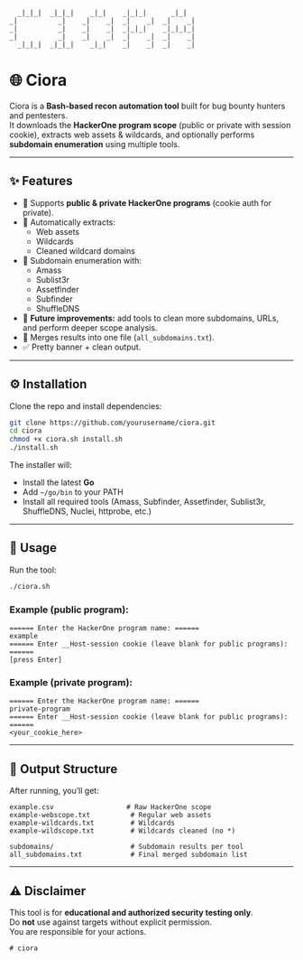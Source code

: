 ```
  _|_|_|  _|_|_|    _|_|    _|_|_|      _|_|    
_|          _|    _|    _|  _|    _|  _|    _|  
_|          _|    _|    _|  _|_|_|    _|_|_|_|  
_|          _|    _|    _|  _|    _|  _|    _|  
  _|_|_|  _|_|_|    _|_|    _|    _|  _|    _|
```

# 🌐 Ciora

Ciora is a **Bash-based recon automation tool** built for bug bounty hunters and pentesters.  
It downloads the **HackerOne program scope** (public or private with session cookie), extracts web assets & wildcards, and optionally performs **subdomain enumeration** using multiple tools.

---

## ✨ Features
- 🔑 Supports **public & private HackerOne programs** (cookie auth for private).  
- 📂 Automatically extracts:  
  - Web assets  
  - Wildcards  
  - Cleaned wildcard domains  
- 🔎 Subdomain enumeration with:  
  - Amass  
  - Sublist3r  
  - Assetfinder  
  - Subfinder  
  - ShuffleDNS  
- 🧹 **Future improvements:** add tools to clean more subdomains, URLs, and perform deeper scope analysis.  
- 📑 Merges results into one file (`all_subdomains.txt`).  
- ✅ Pretty banner + clean output.

---

## ⚙️ Installation

Clone the repo and install dependencies:

```bash
git clone https://github.com/yourusername/ciora.git
cd ciora
chmod +x ciora.sh install.sh
./install.sh
```

The installer will:  
- Install the latest **Go**  
- Add `~/go/bin` to your PATH  
- Install all required tools (Amass, Subfinder, Assetfinder, Sublist3r, ShuffleDNS, Nuclei, httprobe, etc.)

---

## 🚀 Usage

Run the tool:

```bash
./ciora.sh
```

### Example (public program):

```
====== Enter the HackerOne program name: ======
example
====== Enter __Host-session cookie (leave blank for public programs): ======
[press Enter]
```

### Example (private program):

```
====== Enter the HackerOne program name: ======
private-program
====== Enter __Host-session cookie (leave blank for public programs): ======
<your_cookie_here>
```

---

## 📂 Output Structure

After running, you’ll get:

```
example.csv                  # Raw HackerOne scope
example-webscope.txt          # Regular web assets
example-wildcards.txt         # Wildcards
example-wildscope.txt         # Wildcards cleaned (no *)

subdomains/                   # Subdomain results per tool
all_subdomains.txt            # Final merged subdomain list
```

---

## ⚠️ Disclaimer

This tool is for **educational and authorized security testing only**.  
Do **not** use against targets without explicit permission.  
You are responsible for your actions.
```
# ciora
